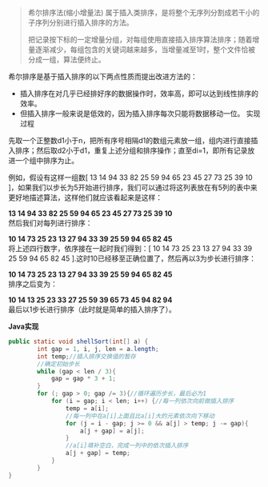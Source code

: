 > 希尔排序法\(缩小增量法\) 属于插入类排序，是将整个无序列分割成若干小的子序列分别进行插入排序的方法。
>
> 把记录按下标的一定增量分组，对每组使用直接插入排序算法排序；随着增量逐渐减少，每组包含的关键词越来越多，当增量减至1时，整个文件恰被分成一组，算法便终止。

希尔排序是基于插入排序的以下两点性质而提出改进方法的：

* 插入排序在对几乎已经排好序的数据操作时，效率高，即可以达到线性排序的效率。
* 但插入排序一般来说是低效的，因为插入排序每次只能将数据移动一位。 实现过程

先取一个正整数d1小于n，把所有序号相隔d1的数组元素放一组，组内进行直接插入排序；然后取d2小于d1，重复上述分组和排序操作；直至di=1，即所有记录放进一个组中排序为止。

例如，假设有这样一组数\[ 13 14 94 33 82 25 59 94 65 23 45 27 73 25 39 10 \]，如果我们以步长为5开始进行排序，我们可以通过将这列表放在有5列的表中来更好地描述算法，这样他们就应该看起来是这样：

**13 14 94 33 82 25 59 94 65 23 45 27 73 25 39 10**  
然后我们对每列进行排序：

**10 14 73 25 23 13 27 94 33 39 25 59 94 65 82 45**  
将上述四行数字，依序接在一起时我们得到：\[ 10 14 73 25 23 13 27 94 33 39 25 59 94 65 82 45 \].这时10已经移至正确位置了，然后再以3为步长进行排序：

**10 14 73 25 23 13 27 94 33 39 25 59 94 65 82 45**  
排序之后变为：

**10 14 13 25 23 33 27 25 59 39 65 73 45 94 82 94**  
最后以1步长进行排序（此时就是简单的插入排序了）。

**Java实现**

```java
public static void shellSort(int[] a) {
        int gap = 1, i, j, len = a.length;
        int temp;//插入排序交换值的暂存
        //确定初始步长
        while (gap < len / 3){
            gap = gap * 3 + 1;
        }
        for (; gap > 0; gap /= 3){//循环遍历步长，最后必为1
            for (i = gap; i < len; i++) {//每一列依次向前做插入排序
                temp = a[i];
                //每一列中在a[i]上面且比a[i]大的元素依次向下移动
                for (j = i - gap; j >= 0 && a[j] > temp; j -= gap){
                    a[j + gap] = a[j];
                }
                //a[i]填补空白，完成一列中的依次插入排序
                a[j + gap] = temp;
            }
        }   
}
```


